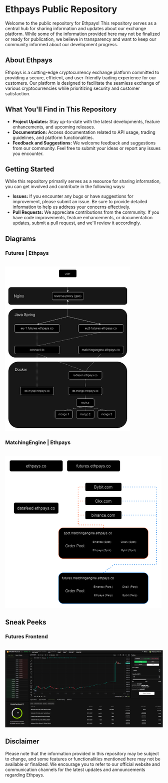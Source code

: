 # Ethpays Public Repository

Welcome to the public repository for Ethpays! This repository serves as a central hub for sharing information and updates about our exchange platform. While some of the information provided here may not be finalized or ready for publication, we believe in transparency and want to keep our community informed about our development progress.

## About Ethpays

Ethpays is a cutting-edge cryptocurrency exchange platform committed to providing a secure, efficient, and user-friendly trading experience for our customers. Our platform is designed to facilitate the seamless exchange of various cryptocurrencies while prioritizing security and customer satisfaction.

## What You'll Find in This Repository

- **Project Updates:** Stay up-to-date with the latest developments, feature enhancements, and upcoming releases.
- **Documentation:** Access documentation related to API usage, trading guidelines, and platform functionalities.
- **Feedback and Suggestions:** We welcome feedback and suggestions from our community. Feel free to submit your ideas or report any issues you encounter.

## Getting Started

While this repository primarily serves as a resource for sharing information, you can get involved and contribute in the following ways:

- **Issues:** If you encounter any bugs or have suggestions for improvement, please submit an issue. Be sure to provide detailed information to help us address your concerns effectively.
- **Pull Requests:** We appreciate contributions from the community. If you have code improvements, feature enhancements, or documentation updates, submit a pull request, and we'll review it accordingly.

## Diagrams

### Futures | Ethpays
<br /><img src="./diagrams/futures.png" alt="futures" width="400px"/>

### MatchingEngine | Ethpays
<br /><img src="./diagrams/matching-engine.png" alt="matchingengine" width="500px"/>

## Sneak Peeks

### Futures Frontend
<br /><img src="./peaks/futures-frontend.png" alt="futures-frontend" width="900px"/>

## Disclaimer

Please note that the information provided in this repository may be subject to change, and some features or functionalities mentioned here may not be available or finalized. We encourage you to refer to our official website and communication channels for the latest updates and announcements regarding Ethpays.
